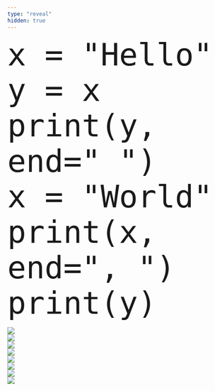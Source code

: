 ```yaml
---
type: "reveal"
hidden: true
---
```


<section>
    <pre><code style="font-size: 70px; line-height: 80px" class="language-python stretch">x = "Hello"
y = x
print(y, end=" ")
x = "World"
print(x, end=", ")
print(y)</code></pre>
</section>
<section>
	<img class="stretch plain" src="/intro-python/images/01/tutor1.png">
</section>
<section>
	<img class="stretch plain" src="/intro-python/images/01/tutor2.png">
</section>
<section>
	<img class="stretch plain" src="/intro-python/images/01/tutor3.png">
</section>
<section>
	<img class="stretch plain" src="/intro-python/images/01/tutor4.png">
</section>
<section>
	<img class="stretch plain" src="/intro-python/images/01/tutor5.png">
</section>
<section>
	<img class="stretch plain" src="/intro-python/images/01/tutor6.png">
</section>
<section>
	<img class="stretch plain" src="/intro-python/images/01/tutor7.png">
</section>
<section>
	<img class="stretch plain" src="/intro-python/images/01/tutor.gif">
</section>